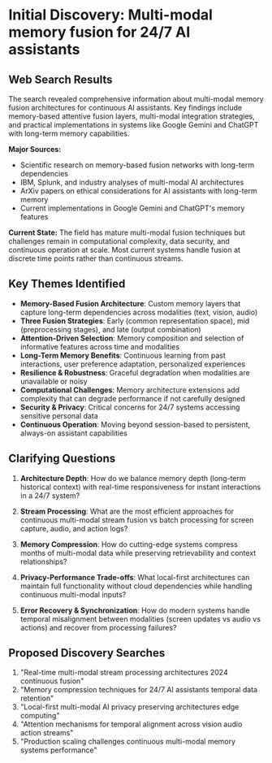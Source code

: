 # Initial Discovery: Multi-modal memory fusion for 24/7 AI assistants

## Web Search Results

The search revealed comprehensive information about multi-modal memory fusion architectures for continuous AI assistants. Key findings include memory-based attentive fusion layers, multi-modal integration strategies, and practical implementations in systems like Google Gemini and ChatGPT with long-term memory capabilities.

**Major Sources:**
- Scientific research on memory-based fusion networks with long-term dependencies
- IBM, Splunk, and industry analyses of multi-modal AI architectures
- ArXiv papers on ethical considerations for AI assistants with long-term memory
- Current implementations in Google Gemini and ChatGPT's memory features

**Current State:** The field has mature multi-modal fusion techniques but challenges remain in computational complexity, data security, and continuous operation at scale. Most current systems handle fusion at discrete time points rather than continuous streams.

## Key Themes Identified

- **Memory-Based Fusion Architecture**: Custom memory layers that capture long-term dependencies across modalities (text, vision, audio)
- **Three Fusion Strategies**: Early (common representation space), mid (preprocessing stages), and late (output combination) 
- **Attention-Driven Selection**: Memory composition and selection of informative features across time and modalities
- **Long-Term Memory Benefits**: Continuous learning from past interactions, user preference adaptation, personalized experiences
- **Resilience & Robustness**: Graceful degradation when modalities are unavailable or noisy
- **Computational Challenges**: Memory architecture extensions add complexity that can degrade performance if not carefully designed
- **Security & Privacy**: Critical concerns for 24/7 systems accessing sensitive personal data
- **Continuous Operation**: Moving beyond session-based to persistent, always-on assistant capabilities

## Clarifying Questions

1. **Architecture Depth**: How do we balance memory depth (long-term historical context) with real-time responsiveness for instant interactions in a 24/7 system?

2. **Stream Processing**: What are the most efficient approaches for continuous multi-modal stream fusion vs batch processing for screen capture, audio, and action logs?

3. **Memory Compression**: How do cutting-edge systems compress months of multi-modal data while preserving retrievability and context relationships?

4. **Privacy-Performance Trade-offs**: What local-first architectures can maintain full functionality without cloud dependencies while handling continuous multi-modal inputs?

5. **Error Recovery & Synchronization**: How do modern systems handle temporal misalignment between modalities (screen updates vs audio vs actions) and recover from processing failures?

## Proposed Discovery Searches

1. "Real-time multi-modal stream processing architectures 2024 continuous fusion"
2. "Memory compression techniques for 24/7 AI assistants temporal data retention"
3. "Local-first multi-modal AI privacy preserving architectures edge computing"
4. "Attention mechanisms for temporal alignment across vision audio action streams"  
5. "Production scaling challenges continuous multi-modal memory systems performance"